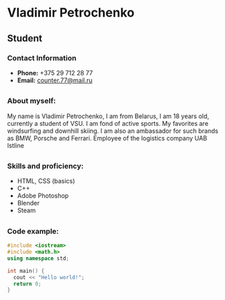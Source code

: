 # Vladimir Petrochenko
## Student
### Contact Information
+ **Phone:** +375 29 712 28 77
+ **Email:** counter.77@mail.ru
## 
### About myself:
My name is Vladimir Petrochenko, I am from Belarus, I am 18 years old, currently a student of VSU. I am fond of active sports. My favorites are windsurfing and downhill skiing.
I am also an ambassador for such brands as BMW, Porsche and Ferrari. Employee of the logistics company UAB Istline
##
### Skills and proficiency:
+ HTML, CSS (basics)
+ C++
+ Adobe Photoshop
+ Blender 
+ Steam
##
### Code example:
```C++
#include <iostream>
#include <math.h>
using namespace std;

int main() {
  cout << "Hello world!";
  return 0;
}
```
##

